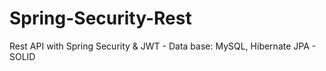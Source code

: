 # Spring-Security-Rest
Rest API with Spring Security &amp; JWT - Data base: MySQL, Hibernate JPA - SOLID

